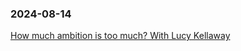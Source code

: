 ### 2024-08-14

[How much ambition is too much? With Lucy Kellaway](https://www.ft.com/content/b94ba6e6-9a51-4c08-9ae1-1df189e9f0e8)

